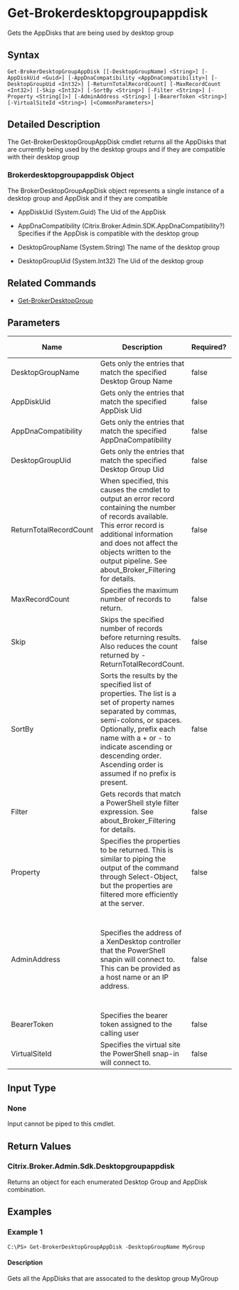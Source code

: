 ﻿
# Get-Brokerdesktopgroupappdisk
Gets the AppDisks that are being used by desktop group
## Syntax
```
Get-BrokerDesktopGroupAppDisk [[-DesktopGroupName] <String>] [-AppDiskUid <Guid>] [-AppDnaCompatibility <AppDnaCompatibility>] [-DesktopGroupUid <Int32>] [-ReturnTotalRecordCount] [-MaxRecordCount <Int32>] [-Skip <Int32>] [-SortBy <String>] [-Filter <String>] [-Property <String[]>] [-AdminAddress <String>] [-BearerToken <String>] [-VirtualSiteId <String>] [<CommonParameters>]
```
## Detailed Description
The Get-BrokerDesktopGroupAppDisk cmdlet returns all the AppDisks that are currently being used by the desktop groups and if they are compatible with their desktop group


### Brokerdesktopgroupappdisk Object
The BrokerDesktopGroupAppDisk object represents a single instance of a desktop group and AppDisk and if they are compatible


  * AppDiskUid (System.Guid) The Uid of the AppDisk

  * AppDnaCompatibility (Citrix.Broker.Admin.SDK.AppDnaCompatibility?) Specifies if the AppDisk is compatible with the desktop group

  * DesktopGroupName (System.String) The name of the desktop group

  * DesktopGroupUid (System.Int32) The Uid of the desktop group


## Related Commands

* [Get-BrokerDesktopGroup](./Get-BrokerDesktopGroup/)
## Parameters
| Name   | Description | Required? | Pipeline Input | Default Value |
| --- | --- | --- | --- | --- |
| DesktopGroupName | Gets only the entries that match the specified Desktop Group Name | false | false |  |
| AppDiskUid | Gets only the entries that match the specified AppDisk Uid | false | false |  |
| AppDnaCompatibility | Gets only the entries that match the specified AppDnaCompatibility | false | false |  |
| DesktopGroupUid | Gets only the entries that match the specified Desktop Group Uid | false | false |  |
| ReturnTotalRecordCount | When specified, this causes the cmdlet to output an error record containing the number of records available. This error record is additional information and does not affect the objects written to the output pipeline. See about\_Broker\_Filtering for details. | false | false | False |
| MaxRecordCount | Specifies the maximum number of records to return. | false | false | 250 |
| Skip | Skips the specified number of records before returning results. Also reduces the count returned by -ReturnTotalRecordCount. | false | false | 0 |
| SortBy | Sorts the results by the specified list of properties. The list is a set of property names separated by commas, semi-colons, or spaces. Optionally, prefix each name with a + or - to indicate ascending or descending order. Ascending order is assumed if no prefix is present. | false | false | The default sort order is by name or unique identifier. |
| Filter | Gets records that match a PowerShell style filter expression. See about\_Broker\_Filtering for details. | false | false |  |
| Property | Specifies the properties to be returned. This is similar to piping the output of the command through Select-Object, but the properties are filtered more efficiently at the server. | false | false |  |
| AdminAddress | Specifies the address of a XenDesktop controller that the PowerShell snapin will connect to. This can be provided as a host name or an IP address. | false | false | Localhost. Once a value is provided by any cmdlet, this value will become the default. |
| BearerToken | Specifies the bearer token assigned to the calling user | false | false |  |
| VirtualSiteId | Specifies the virtual site the PowerShell snap-in will connect to. | false | false |  |

## Input Type

### None
Input cannot be piped to this cmdlet.
## Return Values

### Citrix.Broker.Admin.Sdk.Desktopgroupappdisk
Returns an object for each enumerated Desktop Group and AppDisk combination.
## Examples

### Example 1
```
C:\PS> Get-BrokerDesktopGroupAppDisk -DesktopGroupName MyGroup
```
#### Description
Gets all the AppDisks that are assocated to the desktop group MyGroup
